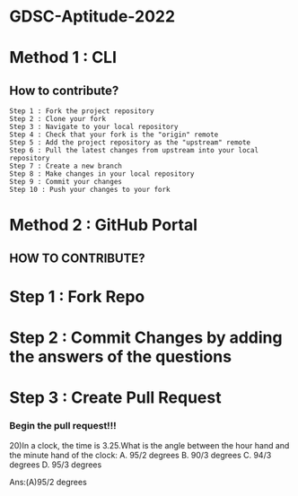 # GDSC-Aptitude-2022

# Method 1 : CLI

## How to contribute?
    
    Step 1 : Fork the project repository
    Step 2 : Clone your fork
    Step 3 : Navigate to your local repository
    Step 4 : Check that your fork is the "origin" remote
    Step 5 : Add the project repository as the "upstream" remote
    Step 6 : Pull the latest changes from upstream into your local repository
    Step 7 : Create a new branch
    Step 8 : Make changes in your local repository
    Step 9 : Commit your changes
    Step 10 : Push your changes to your fork
    
  
 # Method 2 : GitHub Portal
 
 
## HOW TO CONTRIBUTE?


# Step 1 : Fork Repo

# Step 2 : Commit Changes by adding the answers of the questions

# Step 3 : Create Pull Request


###                 Begin the pull request!!!
20)In a clock, the time is 3.25.What is the angle between the hour hand and the minute hand of the clock:
A. 95/2 degrees
B. 90/3 degrees
C. 94/3 degrees
D. 95/3 degrees

Ans:(A)95/2 degrees
